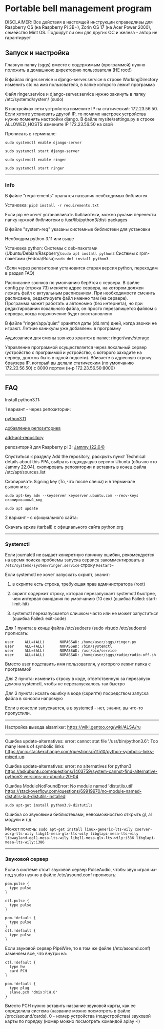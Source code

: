 # Portable bell management program

DISCLAIMER: Все действия в настоящей инструкции справедливы для Raspberry OS (на Raspberry Pi 3B+), Zorin OS 17 (на Acer Power 2000), семейство Mint OS. Подойдут ли они для других ОС и железа - автор не гарантирует

## Запуск и настройка
Главную папку (sggs) вместе с содержимым (программой) нужно положить в домашнюю директорию пользователя (НЕ root!)

В файлах ringer.service и django-server.service в строке WorkingDirectory изменить ctc на имя пользователя, в папке которого лежит программа

Файл ringer.service и django-server.service нужно закинуть в папку /etc/systemd/system/ (sudo)

В настройках сети устройства измените IP на статический: 172.23.56.50. Если хотите установить другой IP, то помимо настроек устройства нужно поменять настройки django. В файле mysite/settings.py в строке ALLOWED_HOSTS измените IP 172.23.56.50 на свой

Прописать в терминале: 

`sudo systemctl enable django-server`

`sudo systemctl start django-server`

`sudo systemctl enable ringer`

`sudo systemctl start ringer`

--------------------------------------------------------------------

### Info

В файле "requirements" хранятся названия необходимых библиотек

Установка:
`pip3 install -r requirements.txt`

Если pip не хочет устанавливать библиотеки, можно руками перенести папку нужной библиотеки в /usr/lib/python3/dist-packages

В файле "system-req" указаны системные библиотеки для установки

Необходим python 3.11 или выше

Установка python:
Системы с deb-пакетами (Ubuntu/Debian/Raspberry):`sudo apt install python3` 
Системы с rpm-пакетами (Fedora/Rosa):`sudo dnf install python3`

(Если через репозитории установится старая версия python, переходим в раздел FAQ)

Расписание звонков по умолчанию берётся с сервера. В файле config.py (строка 73) меняете адрес сервера, на котором должен лежать файл с актуальным расписанием. 
При необходимости сменить расписание, редактируете файл именно там (на сервере).  
Программа может работать и автономно (без интернета), но при редактировании локального файла, он просто перезапишется файлом с сервера, когда подключение будет восстановлено

В файле "ringer/app/quiet" хранятся даты (dd.mm) дней, когда звонки не играют.
Летние каникулы уже добавлены в программу

Аудиозаписи для смены звонков хрантся в папке: ringer/wav/storage

Управление программой осуществляется через локальный сервер (устройство с программой и устройство, с которого заходите на сервер, должны быть в одной подсети). Вбиваете в адресную строку браузера IP, который вы делали статическим (по умолчанию 172.23.56.50) с 8000 портом (н-р 172.23.56.50:8000)

--------------------------------------------------------------------

## FAQ
Install python3.11:

1 вариант - через репозитории:

[python3.11](https://ubuntuhandbook.org/index.php/2022/10/python-3-11-released-how-install-ubuntu/)

[добавление репозиториев](ubunlog.com/ru/как-добавить-репозитории-ppa-в-debian-и-дистрибутивы-на-его-основе)

[add-apt-repository](https://xn----jtbnolen3a.xn--p1ai/%D0%BA%D0%B0%D0%BA-%D0%B4%D0%BE%D0%B1%D0%B0%D0%B2%D0%B8%D1%82%D1%8C-ppa-%D1%80%D0%B5%D0%BF%D0%BE%D0%B7%D0%B8%D1%82%D0%BE%D1%80%D0%B8%D0%B9-%D0%B2-debian)

репозиторий для Raspberry pi 3: [Jammy (22.04)](launchpad.net/~deadsnakes/+archive/ubuntu/ppa)

Спуститься к разделу Add the repository, раскрыть пункт Technical details about this PPA, выбрать подходящую версию Ubuntu (обычно это Jammy 22.04), скопировать репозитории и вставить в конец файла /etc/apt/sources.list

Скопировать Signing key (То, что после слеша) и в терминале выполнить:

`sudo apt-key adv --keyserver keyserver.ubuntu.com --recv-keys скопированный_код`

`sudo apt update`

2 вариант - с официального сайта:

Скачать архив (tarball) с официального сайта python.org

--------------------------------------------------------------------
### Systemctl
Если journalctl не выдает конкретную причину ошибки, рекомендуется на время поиска проблемы запуска сервиса закомментировать в `/etc/systemd/system/ringer.service` строку `Restart=`

Если systemctl не хочет запускать скрипт, значит:

1) в скрипте есть строка, требующая прав администратора (root)

2) скрипт содержит строку, которая перезапускает systemctl быстрее, чем интервал ожидания по умолчанию (10 сек) (ошибка Failed: start-limit-hit)

3) systemctl перезапускается слишком часто или не может запуститься (ошибка Failed: exit-code)
    
Для 1 пункта: в конце файла /etc/sudoers (sudo visudo /etc/sudoers) прописать:
```
user     ALL=(ALL)       NOPASSWD: /home/user/sggs/ringer.py
user     ALL=(ALL)       NOPASSWD: /bin/systemctl
user     ALL=(ALL)       NOPASSWD: /usr/bin/service
user     ALL=(ALL)       NOPASSWD: /home/user/sggs/radio/radio-off.sh
```

Вместо user подставить имя пользователя, у которого лежит папка с программой

Для 2 пункта: изменить строку в коде, ответственную за перезапуск демона systemctl, чтобы не перезапускалось так быстро

Для 3 пункта: искать ошибку в коде (скрипте) посредством запуска файла в консоли напрямую

Если в консоли запускается, а в systemctl - нет, значит, вы что-то пропустили.
	
--------------------------------------------------------------------
Настройка вывода alsamixer:
https://wiki.gentoo.org/wiki/ALSA/ru

--------------------------------------------------------------------
Ошибка update-alternatives: error: cannot stat file '/usr/bin/python3.6': Too many levels of symbolic links
https://unix.stackexchange.com/questions/511510/python-symbolic-links-mixed-up

Ошибка update-alternatives: error: no alternatives for python3
https://askubuntu.com/questions/1403759/system-cannot-find-alternative-python3-versions-on-ubuntu-20-04

Ошибка ModuleNotFoundError: No module named 'distutils.util'
https://stackoverflow.com/questions/69919970/no-module-named-distutils-but-distutils-installed
```
sudo apt-get install python3.9-distutils
```

Ошибка со звуковыми библиотеками, невозможностью открыть gl, al модули и т.д.

Может помочь: 
`sudo apt-get install linux-generic-lts-wily xserver-xorg-lts-wily libgl1-mesa-glx-lts-wily libglapi-mesa-lts-wily libwayland-egl1-mesa-lts-wily libgl1-mesa-glx-lts-wily:i386 libglapi-mesa-lts-wily:i386`

--------------------------------------------------------------------
### Звуковой сервер
Если в системе стоит звуковой сервер PulseAudio, чтобы звук играл из-под sudo нужно в файле /etc/asound.conf прописать:
```
pcm.pulse {
  type pulse
}

ctl.pulse {
  type pulse
}

pcm.!default {
  type pulse
}
ctl.!default {
  type pulse
}
```

Если звуковой сервер PipeWire, то в том же файле (/etc/asound.conf) заменяем все, что внутри на:
```
ctl.!default {
  type hw
  card PCH
}

pcm.!default {
  type plug
  slave.pcm "dmix:PCH,0"
}
```
Вместо PCH нужно вставить название звуковой карты, как ее определила система (название можно посмотреть в файле /proc/asound/cards).
0 - номер устройства (подустройства) звуковой карты по порядку		(номер можно посмотреть командой aplay -l)
